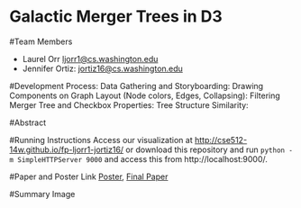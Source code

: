 Galactic Merger Trees in D3
===============

#Team Members
- Laurel Orr ljorr1@cs.washington.edu
- Jennifer Ortiz:  jortiz16@cs.washington.edu

#Development Process:
Data Gathering and Storyboarding: 
Drawing Components on Graph Layout (Node colors, Edges, Collapsing):
Filtering Merger Tree and Checkbox Properties: 
Tree Structure Similarity: 

#Abstract

#Running Instructions
Access our visualization at http://cse512-14w.github.io/fp-ljorr1-jortiz16/ or download this repository and run `python -m SimpleHTTPServer 9000` and access this from http://localhost:9000/.

#Paper and Poster Link
[Poster](https://github.com/CSE512-14W/fp-ljorr1-jortiz16/raw/master/final/poster-ljorr1-jortiz16.pdf),
[Final Paper](https://github.com/CSE512-14W/fp-ljorr1-jortiz16/raw/master/final/paper-ljorr1-jortiz16.pdf) 

#Summary Image

